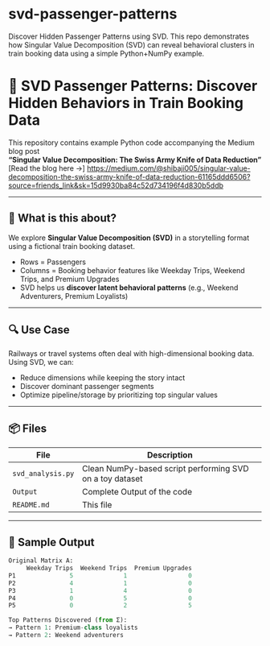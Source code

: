 # svd-passenger-patterns
Discover Hidden Passenger Patterns using SVD. This repo demonstrates how Singular Value Decomposition (SVD) can reveal behavioral clusters in train booking data using a simple Python+NumPy example.


# 🚆 SVD Passenger Patterns: Discover Hidden Behaviors in Train Booking Data

This repository contains example Python code accompanying the Medium blog post  
**“Singular Value Decomposition: The Swiss Army Knife of Data Reduction”**  
[Read the blog here →] https://medium.com/@shibaji005/singular-value-decomposition-the-swiss-army-knife-of-data-reduction-61165ddd6506?source=friends_link&sk=15d9930ba84c52d734196f4d830b5ddb 

---

## 🧠 What is this about?

We explore **Singular Value Decomposition (SVD)** in a storytelling format using a fictional train booking dataset.

- Rows = Passengers  
- Columns = Booking behavior features like Weekday Trips, Weekend Trips, and Premium Upgrades  
- SVD helps us **discover latent behavioral patterns** (e.g., Weekend Adventurers, Premium Loyalists)

---

## 🔍 Use Case

Railways or travel systems often deal with high-dimensional booking data.  
Using SVD, we can:
- Reduce dimensions while keeping the story intact
- Discover dominant passenger segments
- Optimize pipeline/storage by prioritizing top singular values

---

## 📦 Files

| File | Description |
|------|-------------|
| `svd_analysis.py` | Clean NumPy-based script performing SVD on a toy dataset |
| `Output` |  Complete Output of the code |
| `README.md` | This file |

---

## 🧪 Sample Output

```python
Original Matrix A:
     Weekday Trips  Weekend Trips  Premium Upgrades
P1               5              1                 0
P2               4              1                 0
P3               1              4                 0
P4               0              5                 0
P5               0              2                 5

Top Patterns Discovered (from Σ):
→ Pattern 1: Premium-class loyalists
→ Pattern 2: Weekend adventurers
